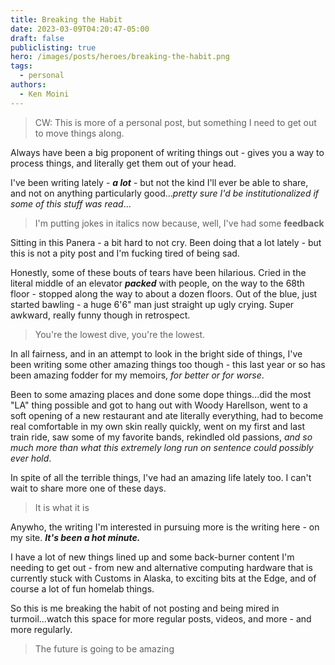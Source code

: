 ```yaml
---
title: Breaking the Habit
date: 2023-03-09T04:20:47-05:00
draft: false
publiclisting: true
hero: /images/posts/heroes/breaking-the-habit.png
tags:
  - personal
authors:
  - Ken Moini
---
```


> CW: This is more of a personal post, but something I need to get out to move things along.

Always have been a big proponent of writing things out - gives you a way to process things, and literally get them out of your head.

I've been writing lately - ***a lot*** - but not the kind I'll ever be able to share, and not on anything particularly good...*pretty sure I'd be institutionalized if some of this stuff was read*...

> I'm putting jokes in italics now because, well, I've had some **feedback**

Sitting in this Panera - a bit hard to not cry.  Been doing that a lot lately - but this is not a pity post and I'm fucking tired of being sad.

Honestly, some of these bouts of tears have been hilarious.  Cried in the literal middle of an elevator ***packed*** with people, on the way to the 68th floor - stopped along the way to about a dozen floors.  Out of the blue, just started bawling - a huge 6'6" man just straight up ugly crying.  Super awkward, really funny though in retrospect.

> You're the lowest dive, you're the lowest.

In all fairness, and in an attempt to look in the bright side of things, I've been writing some other amazing things too though - this last year or so has been amazing fodder for my memoirs, *for better or for worse*.

Been to some amazing places and done some dope things...did the most "LA" thing possible and got to hang out with Woody Harellson, went to a soft opening of a new restaurant and ate literally everything, had to become real comfortable in my own skin really quickly, went on my first and last train ride, saw some of my favorite bands, rekindled old passions, *and so much more than what this extremely long run on sentence could possibly ever hold*.

In spite of all the terrible things, I've had an amazing life lately too.  I can't wait to share more one of these days.

> It is what it is

Anywho, the writing I'm interested in pursuing more is the writing here - on my site.  ***It's been a hot minute.***

I have a lot of new things lined up and some back-burner content I'm needing to get out - from new and alternative computing hardware that is currently stuck with Customs in Alaska, to exciting bits at the Edge, and of course a lot of fun homelab things.

So this is me breaking the habit of not posting and being mired in turmoil...watch this space for more regular posts, videos, and more - and more regularly.

> The future is going to be amazing

